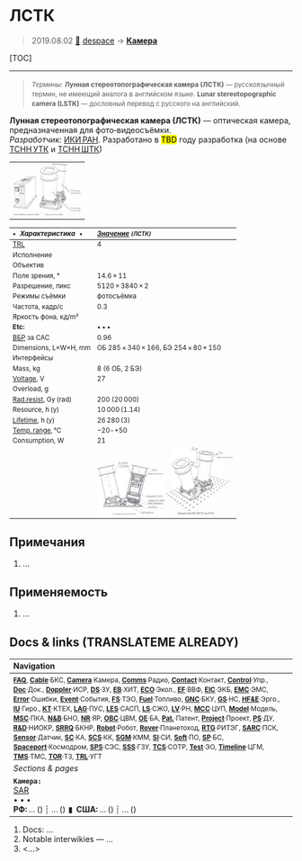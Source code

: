# ЛСТК
> 2019.08.02 [🚀](../index/index.md) [despace](index.md) → **[Камера](cam.md)**

[TOC]

---

> <small>*Термины:* **Лунная стереотопографическая камера (ЛСТК)** — русскоязычный термин, не имеющий аналога в английском языке. **Lunar stereotopographic camera (LSTK)** — дословный перевод с русского на английский.</small>

**Лунная стереотопографическая камера (ЛСТК)** — оптическая камера, предназначенная для фото‑видеосъёмки.  
*Разработчик:* [ИКИ РАН](zz_iki_ras.md). Разработано в <mark>TBD</mark> году разработка (на основе [ТСНН УТК](tsnn_utk.md) и [ТСНН ШТК](tsnn_shtk.md))

||
|:--|
|[![](f/cam/l/lstk_pic1_thumb.jpg)](f/cam/l/lstk_pic1.jpg)|

<small>

|*•    Характеристика    •*|*[Значение](si.md) <small>(ЛСТК)</small>*|
|:--|:--|
|[TRL](trl.md)|4|
|Исполнение||
|Объектив||
|Поле зрения, °|14.6 × 11|
|Разрешение, пикс|5120 × 3840 × 2|
|Режимы съёмки|фотосъёмка|
|Частота, кадр/с|0.3|
|Яркость фона, кд/m²||
|**Etc:**|• • •|
|[ВБР](srrq.md) за САС|0.96|
|Dimensions, L×W×H, mm|ОБ 285 × 340 × 166, БЭ 254 × 80 × 150|
|Интерфейсы||
|Mass, kg|8 (6 ОБ, 2 БЭ)|
|[Voltage](voltage.md), V|27|
|Overload, g||
|[Rad.resist](ion_rad.md), Gy (rad)|200 (20 000)|
|Resource, h (y)|10 000 (1.14)|
|[Lifetime](lifetime.md), h (y)|26 280 (3)|
|[Temp. range](tcs.md), ℃|−20 ‑ +50|
|Consumption, W|21|
||[![](f/cam/l/lstk_pic2_thumb.jpg)](f/cam/l/lstk_pic2.jpg) [![](f/cam/l/lstk_pic3_thumb.jpg)](f/cam/l/lstk_pic3.jpg)|

</small>



<p style="page-break-after:always"> </p>

## Примечания
   1. …



## Применяемость
   1. …



<p style="page-break-after:always"> </p>

## Docs & links (TRANSLATEME ALREADY)
|Navigation|
|:--|
|<small>**[FAQ](faq.md)**, **[Cable](cable.md)**·БКС, **[Camera](cam.md)**·Камера, **[Comms](comms.md)**·Радио, **[Contact](contact.md)**·Контакт, **[Control](control.md)**·Упр., **[Doc](doc.md)**·Док., **[Doppler](doppler.md)**·ИСР, **[DS](ds.md)**·ЗУ, **[EB](eb.md)**·ХИТ, **[ECO](ecology.md)**·Экол., **[EF](ef.md)**·ВВФ, **[ElC](elc.md)**·ЭКБ, **[EMC](emc.md)**·ЭМС, **[Error](error.md)**·Ошибки, **[Event](event.md)**·События, **[FS](fs.md)**·ТЭО, **[Fuel](fuel.md)**·Топливо, **[GNC](gnc.md)**·БКУ, **[GS](scs.md)**·НС, **[HF&E](hfe.md)**·Эрго., **[IU](iu.md)**·Гиро., **[KT](kt.md)**·КТЕХ, **[LAG](lag.md)**·ПУC, **[LES](les.md)**·САСП, **[LS](ls.md)**·СЖО, **[LV](lv.md)**·РН, **[MCC](mcc.md)**·ЦУП, **[Model](model.md)**·Модель, **[MSC](sc.md)**·ПКА, **[N&B](nnb.md)**·БНО, **[NR](nr.md)**·ЯР, **[OBC](obc.md)**·ЦВМ, **[OE](oe.md)**·БА, **[Pat.](патент.md)**·Патент, **[Project](project.md)**·Проект, **[PS](ps.md)**·ДУ, **[R&D](rnd.md)**·НИОКР, **[SRRQ](srrq.md)**·БКНР, **[Robot](robotics.md)**·Робот, **[Rover](rover.md)**·Планетоход, **[RTG](rtg.md)**·РИТЭГ, **[SARC](sarc.md)**·ПСК, **[Sensor](sensor.md)**·Датчик, **[SC](sc.md)**·КА, **[SCS](scs.md)**·КК, **[SGM](sgm.md)**·КММ, **[SI](si.md)**·СИ, **[Soft](soft.md)**·ПО, **[SP](sp.md)**·БС, **[Spaceport](spaceport.md)**·Космодром, **[SPS](sps.md)**·СЭС, **[SSS](sss.md)**·ГЗУ, **[TCS](tcs.md)**·СОТР, **[Test](test.md)**·ЭО, **[Timeline](timeline.md)**·ЦГМ, **[TMS](tms.md)**·ТМС, **[TOR](tor.md)**·ТЗ, **[TRL](trl.md)**·УГТ</small>|
|*Sections & pages*|
|**`Камера:`**<br> [SAR](sar.md) <br>• • •<br> **РФ:** … () ┊ … ()  ▮  **США:** … () ┊ … ()|

   1. Docs: …
   1. Notable interwikies — …
   1. <…>
